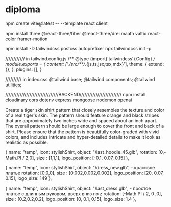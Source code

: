 # diploma

npm create vite@latest -- --template react client

npm install three @react-three/fiber @react-three/drei maath valtio react-color framer-motion

npm install -D tailwindcss postcss autoprefixer
npx tailwindcss init -p

//////////// in tailwind.config.js
/** @type {import('tailwindcss').Config} */
module.exports = {
  content: ['./src/**/*.{js,ts,jsx,tsx,mdx}'],
  theme: {
    extend: {},
  },
  plugins: [],
}

////////// in index.css
@tailwind base;
@tailwind components;
@tailwind utilities;


/////////////////////////////////BACKEND//////////////////////////
npm install cloudinary cors dotenv express mongoose nodemon openai

Create a tiger skin shirt pattern that closely resembles the texture and color of a real tiger's skin. The pattern should feature orange and black stripes that are approximately two inches wide and spaced about an inch apart. The overall pattern should be large enough to cover the front and back of a shirt. Please ensure that the pattern is beautifully color-graded with vivid colors, and includes intricate and hyper-detailed details to make it look as realistic as possible.

{
    name: "temp",
    icon: stylishShirt,
    object: "/last_hoodie_45.glb",
    rotation: [0,-Math.PI / 2,0],
    size : [1,1,1],
    logo_position: [-0.1, 0.07, 0.15]
  },

  {
    name: "temp",
    icon: stylishShirt,
    object: "/dress_new.glb", - красивое платье 
    rotation: [0,0,0],
    size : [0.002,0.002,0.002],
    logo_position: [20, 0.07, 0.15],
    logo_size: 149
  },


  {
    name: "temp",
    icon: stylishShirt,
    object: "/last_dress.glb", - простое платье с длинным руковом, вверх вниз по z
    rotation: [-Math.PI / 2, 0 ,0],
    size : [0.2,0.2,0.2],
    logo_position: [0, 0.1, 0.15],
    logo_size: 1.4
  },